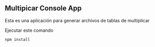 ## Multipicar Console App

Esta es una aplicación para generar archivos de tablas de multiplicar

Ejecutar este comando

````
npm install